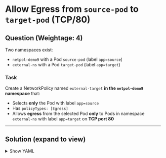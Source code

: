 # Allow Egress from `source-pod` to `target-pod` (TCP/80)

## **Question (Weightage: 4)**

Two namespaces exist:
- `netpol-demo9` with a Pod `source-pod` (label `app=source`)
- `external-ns` with a Pod `target-pod` (label `app=target`)

### **Task**

Create a NetworkPolicy named `external-target` **in the `netpol-demo9` namespace** that:
- Selects **only** the Pod with label `app=source`
- Has `policyTypes: [Egress]`
- Allows **egress** from the selected Pod **only** to Pods in namespace `external-ns` with label `app=target` on **TCP port 80**


---

## **Solution (expand to view)**

<details>
<summary>Show YAML</summary>

- **Same namespace → just use podSelector.**
- **Cross namespace → use namespaceSelector + podSelector together (so you don’t accidentally allow Pods in other namespaces that reuse the same labels).**
  
```yaml
apiVersion: networking.k8s.io/v1
kind: NetworkPolicy
metadata:
  name: external-target
  namespace: netpol-demo9
spec:
  podSelector:
    matchLabels:
      app: source
  policyTypes:
  - Egress
  egress:
  - to:
    - namespaceSelector:
        matchLabels:
          kubernetes.io/metadata.name: external-ns
      podSelector:
        matchLabels:
          app: target
    ports:
    - protocol: TCP
      port: 80
```
</details>
